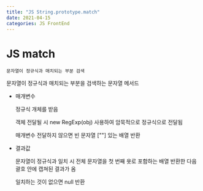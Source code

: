 ```yaml
---
title: "JS String.prototype.match"
date: 2021-04-15
categories: JS FrontEnd
---
```


# JS match

    문자열이 정규식과 매치되는 부분 검색

문자열이 정규식과 매치되는 부분을 검색하는 문자열 메서드

- 매개변수

  정규식 개체를 받음

  객체 전달될 시 new RegExp(obj) 사용하여 암묵적으로 정규식으로 전달됨

  매개변수 전달하지 않으면 빈 문자열 [""] 있는 배열 반환

- 결과값

  문자열이 정규식과 일치 시 전체 문자열을 첫 번째 욧로 포함하는 배열 반환한 다음 괄호 안에 캡쳐된 결과가 옴

  일치하는 것이 없으면 null 반환
